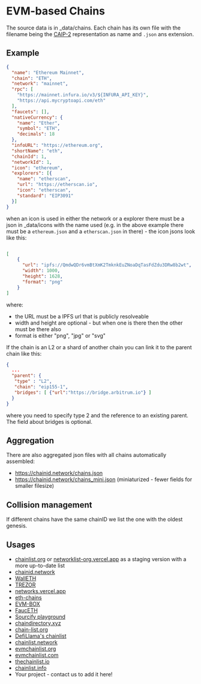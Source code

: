 # EVM-based Chains

The source data is in _data/chains. Each chain has its own file with the filename being the [CAIP-2](https://github.com/ChainAgnostic/CAIPs/blob/master/CAIPs/caip-2.md) representation as name and `.json` ans extension.

## Example

```json
{
  "name": "Ethereum Mainnet",
  "chain": "ETH",
  "network": "mainnet",
  "rpc": [
    "https://mainnet.infura.io/v3/${INFURA_API_KEY}",
    "https://api.mycryptoapi.com/eth"
  ],
  "faucets": [],
  "nativeCurrency": {
    "name": "Ether",
    "symbol": "ETH",
    "decimals": 18
  },
  "infoURL": "https://ethereum.org",
  "shortName": "eth",
  "chainId": 1,
  "networkId": 1,
  "icon": "ethereum",
  "explorers": [{
    "name": "etherscan",
    "url": "https://etherscan.io",
    "icon": "etherscan",
    "standard": "EIP3091"
  }]
}
```

when an icon is used in either the network or a explorer there must be a json in _data/icons with the name used (e.g. in the above example there must be a `ethereum.json` and a `etherscan.json` in there) - the icon jsons look like this:

```json

[
    {
      "url": "ipfs://QmdwQDr6vmBtXmK2TmknkEuZNoaDqTasFdZdu3DRw8b2wt",
      "width": 1000,
      "height": 1628,
      "format": "png"
    }
]

```

where:
 * the URL must be a IPFS url that is publicly resolveable
 * width and height are optional - but when one is there then the other must be there also
 * format is either "png", "jpg" or "svg"

If the chain is an L2 or a shard of another chain you can link it to the parent chain like this:


```json
{
  ...
  "parent": {
   "type" : "L2",
   "chain": "eip155-1",
   "bridges": [ {"url":"https://bridge.arbitrum.io"} ]
  }
}
```

where you need to specify type 2 and the reference to an existing parent. The field about bridges is optional.

## Aggregation

There are also aggregated json files with all chains automatically assembled:
 * https://chainid.network/chains.json
 * https://chainid.network/chains_mini.json (miniaturized - fewer fields for smaller filesize)

## Collision management

 If different chains have the same chainID we list the one with the oldest genesis.

## Usages

 * [chainlist.org](https://chainlist.org) or [networklist-org.vercel.app](https://networklist-org.vercel.app) as a staging version with a more up-to-date list
 * [chainid.network](https://chainid.network)
 * [WallETH](https://walleth.org)
 * [TREZOR](https://trezor.io)
 * [networks.vercel.app](https://networks.vercel.app)
 * [eth-chains](https://github.com/taylorjdawson/eth-chains)
 * [EVM-BOX](https://github.com/izayl/evm-box)
 * [FaucETH](https://github.com/komputing/FaucETH)
 * [Sourcify playground](https://playground.sourcify.dev)
 * [chaindirectory.xyz](https://www.chaindirectory.xyz)
 * [chain-list.org](https://chain-list.org)
 * [DefiLlama's chainlist](https://chainlist.defillama.com/)
 * [chainlist.network](https://chainlist.network/)
 * [evmchainlist.org](https://evmchainlist.org)
 * [evmchainlist.com](https://evmchainlist.com)
 * [thechainlist.io](https://thechainlist.io)
 * [chainlist.info](https://chainlist.info)
 * Your project - contact us to add it here!
